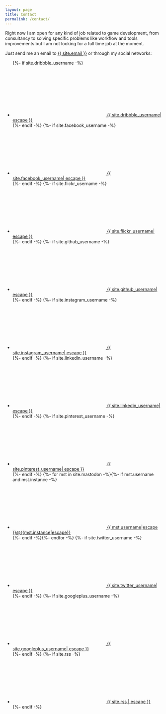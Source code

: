 ```yaml
---
layout: page
title: Contact
permalink: /contact/
---
```


Right now I am open for any kind of job related to game development, from consultancy to solving specific problems like workflow and tools improvements but I am not looking for a full time job at the moment.

Just send me an email to <a class="u-email" href="mailto:{{ site.email }}">{{ site.email }}</a> or through my social networks:

<ul class="social-media-list">

  {%- if site.dribbble_username -%}<li><a href="https://dribbble.com/{{ site.dribbble_username| cgi_escape | escape }}"><svg class="svg-icon"><use xlink:href="{{ '/assets/minima-social-icons.svg#dribbble' | relative_url }}"></use></svg> <span class="username">{{ site.dribbble_username| escape }}</span></a></li>{%- endif -%}
  {%- if site.facebook_username -%}<li><a href="https://www.facebook.com/{{ site.facebook_username| cgi_escape | escape }}"><svg class="svg-icon"><use xlink:href="{{ '/assets/minima-social-icons.svg#facebook' | relative_url }}"></use></svg> <span class="username">{{ site.facebook_username| escape }}</span></a></li>{%- endif -%}
  {%- if site.flickr_username -%}<li><a href="https://www.flickr.com/photos/{{ site.flickr_username| cgi_escape | escape }}"><svg class="svg-icon"><use xlink:href="{{ '/assets/minima-social-icons.svg#flickr' | relative_url }}"></use></svg> <span class="username">{{ site.flickr_username| escape }}</span></a></li>{%- endif -%}
  {%- if site.github_username -%}<li><a href="https://github.com/{{ site.github_username| cgi_escape | escape }}"><svg class="svg-icon"><use xlink:href="{{ '/assets/minima-social-icons.svg#github' | relative_url }}"></use></svg> <span class="username">{{ site.github_username| escape }}</span></a></li>{%- endif -%}
  {%- if site.instagram_username -%}<li><a href="https://instagram.com/{{ site.instagram_username| cgi_escape | escape }}"><svg class="svg-icon"><use xlink:href="{{ '/assets/minima-social-icons.svg#instagram' | relative_url }}"></use></svg> <span class="username">{{ site.instagram_username| escape }}</span></a></li>{%- endif -%}
  {%- if site.linkedin_username -%}<li><a href="https://www.linkedin.com/in/{{ site.linkedin_username| cgi_escape | escape }}"><svg class="svg-icon"><use xlink:href="{{ '/assets/minima-social-icons.svg#linkedin' | relative_url }}"></use></svg> <span class="username">{{ site.linkedin_username| escape }}</span></a></li>{%- endif -%}
  {%- if site.pinterest_username -%}<li><a href="https://www.pinterest.com/{{ site.pinterest_username| cgi_escape | escape }}"><svg class="svg-icon"><use xlink:href="{{ '/assets/minima-social-icons.svg#pinterest' | relative_url }}"></use></svg> <span class="username">{{ site.pinterest_username| escape }}</span></a></li>{%- endif -%}
  {%- for mst in site.mastodon -%}{%- if mst.username and mst.instance -%}<li><a href="https://{{ mst.instance| cgi_escape | escape}}/@{{mst.username}}"><svg class="svg-icon"><use xlink:href="{{ '/assets/minima-social-icons.svg#mastodon' | relative_url }}"></use></svg> <span class="username">{{ mst.username|escape }}@{{mst.instance|escape}}</span></a></li>{%- endif -%}{%- endfor -%}
  {%- if site.twitter_username -%}<li><a href="https://www.twitter.com/{{ site.twitter_username| cgi_escape | escape }}"><svg class="svg-icon"><use xlink:href="{{ '/assets/minima-social-icons.svg#twitter' | relative_url }}"></use></svg> <span class="username">{{ site.twitter_username| escape }}</span></a></li>{%- endif -%}
  {%- if site.googleplus_username -%}<li><a href="https://plus.google.com/{{ site.googleplus_username| escape }}"><svg class="svg-icon"><use xlink:href="{{ '/assets/minima-social-icons.svg#googleplus' | relative_url }}"></use></svg> <span class="username">{{ site.googleplus_username| escape }}</span></a></li>{%- endif -%}
  {%- if site.rss -%}<li><a href="{{ 'feed.xml' | relative_url }}"><svg class="svg-icon"><use xlink:href="{{ '/assets/minima-social-icons.svg#rss' | relative_url }}"></use></svg> <span>{{ site.rss | escape }}</span></a></li>{%- endif -%}
</ul>
